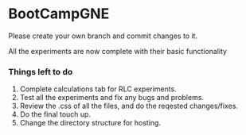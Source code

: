 # BootCampGNE

Please create your own branch and commit changes to it.

All the experiments are now complete with their basic functionality

### Things left to do
1. Complete calculations tab for RLC experiments.
1. Test all the experiments and fix any bugs and problems.
1. Review the .css of all the files, and do the reqested changes/fixes.
1. Do the final touch up.
1. Change the directory structure for hosting.
